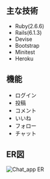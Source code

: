 ## 主な技術
* Ruby(2.6.6)
* Rails(6.1.3)
* Devise
* Bootstrap
* Minitest
* Heroku

## 機能
* ログイン
* 投稿
* コメント
* いいね
* フォロー
* チャット

## ER図

![Chat_app ER](https://user-images.githubusercontent.com/59179394/124376985-85c70900-dce4-11eb-970a-944ef818db8d.png)
